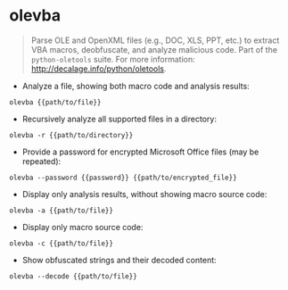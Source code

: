 # olevba

> Parse OLE and OpenXML files (e.g., DOC, XLS, PPT, etc.) to extract VBA macros, deobfuscate, and analyze malicious code.
> Part of the `python-oletools` suite.
> For more information: <http://decalage.info/python/oletools>.

- Analyze a file, showing both macro code and analysis results:

`olevba {{path/to/file}}`

- Recursively analyze all supported files in a directory:

`olevba -r {{path/to/directory}}`

- Provide a password for encrypted Microsoft Office files (may be repeated):

`olevba --password {{password}} {{path/to/encrypted_file}}`

- Display only analysis results, without showing macro source code:

`olevba -a {{path/to/file}}`

- Display only macro source code:

`olevba -c {{path/to/file}}`

- Show obfuscated strings and their decoded content:

`olevba --decode {{path/to/file}}`
